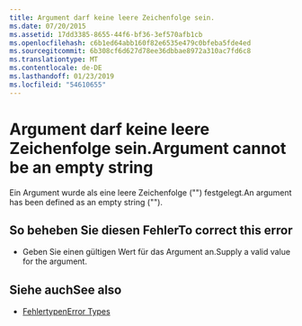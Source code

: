```yaml
---
title: Argument darf keine leere Zeichenfolge sein.
ms.date: 07/20/2015
ms.assetid: 17dd3385-8655-44f6-bf36-3ef570afb1cb
ms.openlocfilehash: c6b1ed64abb160f82e6535e479c0bfeba5fde4ed
ms.sourcegitcommit: 6b308cf6d627d78ee36dbbae8972a310ac7fd6c8
ms.translationtype: MT
ms.contentlocale: de-DE
ms.lasthandoff: 01/23/2019
ms.locfileid: "54610655"
---
```

# <a name="argument-cannot-be-an-empty-string"></a><span data-ttu-id="7c850-102">Argument darf keine leere Zeichenfolge sein.</span><span class="sxs-lookup"><span data-stu-id="7c850-102">Argument cannot be an empty string</span></span>
<span data-ttu-id="7c850-103">Ein Argument wurde als eine leere Zeichenfolge ("") festgelegt.</span><span class="sxs-lookup"><span data-stu-id="7c850-103">An argument has been defined as an empty string ("").</span></span>  
  
## <a name="to-correct-this-error"></a><span data-ttu-id="7c850-104">So beheben Sie diesen Fehler</span><span class="sxs-lookup"><span data-stu-id="7c850-104">To correct this error</span></span>  
  
-   <span data-ttu-id="7c850-105">Geben Sie einen gültigen Wert für das Argument an.</span><span class="sxs-lookup"><span data-stu-id="7c850-105">Supply a valid value for the argument.</span></span>  
  
## <a name="see-also"></a><span data-ttu-id="7c850-106">Siehe auch</span><span class="sxs-lookup"><span data-stu-id="7c850-106">See also</span></span>
- [<span data-ttu-id="7c850-107">Fehlertypen</span><span class="sxs-lookup"><span data-stu-id="7c850-107">Error Types</span></span>](../../visual-basic/programming-guide/language-features/error-types.md)

